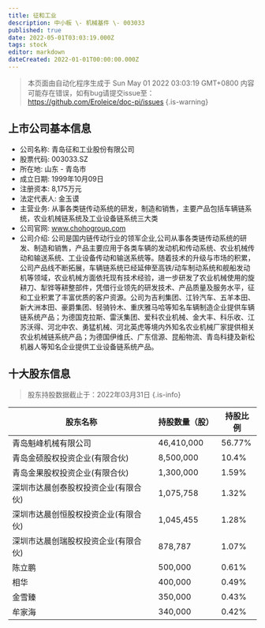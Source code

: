 ```yaml
---
title: 征和工业
description: 中小板 \- 机械基件 \- 003033
published: true
date: 2022-05-01T03:03:19.000Z
tags: stock
editor: markdown
dateCreated: 2022-01-01T00:00:00.000Z
---
```


> 本页面由自动化程序生成于 Sun May 01 2022 03:03:19 GMT+0800
> 内容可能存在错误，如有bug请提交issue至：https://github.com/Eroleice/doc-pi/issues
{.is-warning}

## 上市公司基本信息
- 公司名称: 青岛征和工业股份有限公司
- 股票代码: 003033.SZ
- 所在地: 山东 - 青岛市
- 成立日期: 1999年10月09日
- 注册资本: 8,175万元
- 法定代表人: 金玉谟
- 主营业务: 从事各类链传动系统的研发，制造和销售，主要产品包括车辆链系统，农业机械链系统及工业设备链系统三大类
- 公司官网: www.chohogroup.com
- 公司介绍: 公司是国内链传动行业的领军企业,公司从事各类链传动系统的研发、制造和销售，产品主要应用于各类车辆的发动机和传动系统、农业机械传动和输送系统、工业设备传动和输送系统等。随着技术的升级与市场的积累，公司产品线不断拓展，车辆链系统已经延伸至高铁/动车制动系统和舰船发动机等领域，农业机械方面依托现有技术经验，进一步研发了农业机械使用的旋耕刀、犁铧等耕整部件，凭借行业领先的研发技术、产品质量及服务水平，征和工业积累了丰富优质的客户资源。公司为吉利集团、江铃汽车、五羊本田、新大洲本田、豪爵集团、轻骑铃木、重庆雅马哈等知名车辆制造企业提供车辆链系统产品；为德国克拉斯、雷沃集团、爱科农业机械、金大丰、科乐收、江苏沃得、河北中农、勇猛机械、河北英虎等境内外知名农业机械厂家提供相关农业机械链系统产品；为德国伊维氏、广东信源、昆船物流、青岛科捷及新松机器人等知名企业提供工业设备链系统产品。


## 十大股东信息
> 股东持股数据截止于：2022年03月31日
{.is-info}

| 股东名称 | 持股数量（股） | 持股比例 |
| --- | --- | --- |
| 青岛魁峰机械有限公司 | 46,410,000 | 56.77% |
| 青岛金硕股权投资企业(有限合伙) | 8,500,000 | 10.4% |
| 青岛金果股权投资企业(有限合伙) | 1,300,000 | 1.59% |
| 深圳市达晨创泰股权投资企业(有限合伙) | 1,075,758 | 1.32% |
| 深圳市达晨创恒股权投资企业(有限合伙) | 1,045,455 | 1.28% |
| 深圳市达晨创瑞股权投资企业(有限合伙) | 878,787 | 1.07% |
| 陈立鹏 | 500,000 | 0.61% |
| 相华 | 400,000 | 0.49% |
| 金雪臻 | 350,000 | 0.43% |
| 牟家海 | 340,000 | 0.42% |




